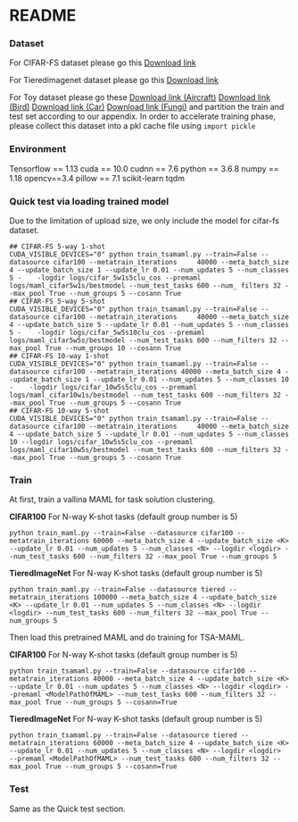 # README

### Dataset
For CIFAR-FS dataset please go this [Download link](https://drive.google.com/file/d/1GjGMI0q3bgcpcB_CjI40fX54WgLPuTpS/view)

For Tieredimagenet dataset please go this [Download link](https://drive.google.com/file/d/1nVGCTd9ttULRXFezh4xILQ9lUkg0WZCG/view)

For Toy dataset please go these 
[Download link (Aircraft)](https://drive.google.com/file/d/1IJk93N48X0rSL69nQ1Wr-49o8u0e75HM/view)
[Download link (Bird)](https://drive.google.com/file/d/1IJk93N48X0rSL69nQ1Wr-49o8u0e75HM/view)
[Download link (Car)](https://ai.stanford.edu/~jkrause/cars/car_dataset.html)
[Download link (Fungi)](https://drive.google.com/file/d/1IJk93N48X0rSL69nQ1Wr-49o8u0e75HM/view)
and partition the train and test set according to our appendix. In order to accelerate training phase, please collect this dataset into a pkl cache file using `import pickle`

### Environment

Tensorflow == 1.13
cuda == 10.0
cudnn == 7.6
python == 3.6.8
numpy == 1.18
opencv==3.4
pillow == 7.1
scikit-learn
tqdm



### Quick test via loading trained model
Due to the limitation of upload size, we only include the model for cifar-fs dataset.

    ## CIFAR-FS 5-way 1-shot
	CUDA_VISIBLE_DEVICES="0" python train_tsamaml.py --train=False --datasource cifar100 --metatrain_iterations     40000 --meta_batch_size 4 --update_batch_size 1 --update_lr 0.01 --num_updates 5 --num_classes 5 -    -logdir logs/cifar_5w1s5clu_cos --premaml logs/maml_cifar5w1s/bestmodel --num_test_tasks 600 --num_ filters 32 --max_pool True --num_groups 5 --cosann True
	## CIFAR-FS 5-way 5-shot
    CUDA_VISIBLE_DEVICES="0" python train_tsamaml.py --train=False --datasource cifar100 --metatrain_iterations     40000 --meta_batch_size 4 --update_batch_size 5 --update_lr 0.01 --num_updates 5 --num_classes 5 -    -logdir logs/cifar_5w5s10clu_cos --premaml logs/maml_cifar5w5s/bestmodel --num_test_tasks 600 --num_filters 32 --max_pool True --num_groups 10 --cosann True
	## CIFAR-FS 10-way 1-shot
    CUDA_VISIBLE_DEVICES="0" python train_tsamaml.py --train=False --datasource cifar100 --metatrain_iterations 40000 --meta_batch_size 4 --update_batch_size 1 --update_lr 0.01 --num_updates 5 --num_classes 10 -    -logdir logs/cifar_10w5s5clu_cos --premaml logs/maml_cifar10w1s/bestmodel --num_test_tasks 600 --num_filters 32 --max_pool True --num_groups 5 --cosann True
	## CIFAR-FS 10-way 5-shot
    CUDA_VISIBLE_DEVICES="0" python train_tsamaml.py --train=False --datasource cifar100 --metatrain_iterations     40000 --meta_batch_size 4 --update_batch_size 5 --update_lr 0.01 --num_updates 5 --num_classes 10 --logdir logs/cifar_10w5s5clu_cos --premaml logs/maml_cifar10w5s/bestmodel --num_test_tasks 600 --num_filters 32 --max_pool True --num_groups 5 --cosann True


### Train

At first, train a vallina MAML for task solution clustering.

**CIFAR100**
For N-way K-shot tasks (default group number is 5)

	python train_maml.py --train=False --datasource cifar100 --metatrain_iterations 60000 --meta_batch_size 4 --update_batch_size <K> --update_lr 0.01 --num_updates 5 --num_classes <N> --logdir <logdir> --num_test_tasks 600 --num_filters 32 --max_pool True --num_groups 5

**TieredImageNet**
For N-way K-shot tasks (default group number is 5)

	python train_maml.py --train=False --datasource tiered --metatrain_iterations 100000 --meta_batch_size 4 --update_batch_size <K> --update_lr 0.01 --num_updates 5 --num_classes <N> --logdir <logdir> --num_test_tasks 600 --num_filters 32 --max_pool True --num_groups 5


Then load this pretrained MAML and do training for TSA-MAML.

**CIFAR100**
For N-way K-shot tasks (default group number is 5)

	python train_tsamaml.py --train=False --datasource cifar100 --metatrain_iterations 40000 --meta_batch_size 4 --update_batch_size <K> --update_lr 0.01 --num_updates 5 --num_classes <N> --logdir <logdir> --premaml <ModelPathOfMAML> --num_test_tasks 600 --num_filters 32 --max_pool True --num_groups 5 --cosann=True 

**TieredImageNet**
For N-way K-shot tasks (default group number is 5)

	python train_tsamaml.py --train=False --datasource tiered --metatrain_iterations 60000 --meta_batch_size 4 --update_batch_size <K> --update_lr 0.01 --num_updates 5 --num_classes <N> --logdir <logdir>  --premaml <ModelPathOfMAML> --num_test_tasks 600 --num_filters 32 --max_pool True --num_groups 5 --cosann=True 

### Test
Same as the Quick test section.

